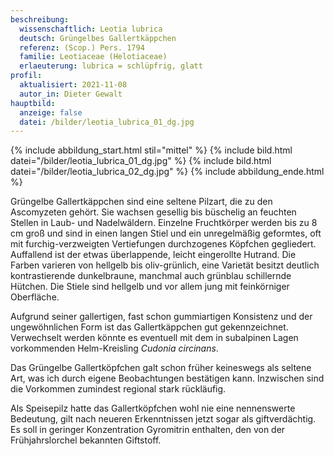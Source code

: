 ```yaml
---
beschreibung:
  wissenschaftlich: Leotia lubrica
  deutsch: Grüngelbes Gallertkäppchen
  referenz: (Scop.) Pers. 1794
  familie: Leotiaceae (Helotiaceae)
  erlaeuterung: lubrica = schlüpfrig, glatt
profil:
  aktualisiert: 2021-11-08
  autor_in: Dieter Gewalt
hauptbild:
  anzeige: false
  datei: /bilder/leotia_lubrica_01_dg.jpg
---
```

{% include abbildung_start.html stil="mittel" %}
{% include bild.html datei="/bilder/leotia_lubrica_01_dg.jpg" %}
{% include bild.html datei="/bilder/leotia_lubrica_02_dg.jpg" %}
{% include abbildung_ende.html %}

Grüngelbe Gallertkäppchen sind eine seltene Pilzart, die zu den Ascomyzeten gehört. Sie wachsen gesellig bis büschelig an feuchten Stellen in Laub- und Nadelwäldern. Einzelne Fruchtkörper werden bis zu 8 cm groß und sind in einen langen Stiel und ein unregelmäßig geformtes, oft mit furchig-verzweigten Vertiefungen durchzogenes Köpfchen gegliedert. Auffallend ist der etwas überlappende, leicht eingerollte Hutrand. Die Farben varieren von hellgelb bis oliv-grünlich, eine Varietät besitzt deutlich kontrastierende dunkelbraune, manchmal auch grünblau schillernde Hütchen. Die Stiele sind hellgelb und vor allem jung mit feinkörniger Oberfläche.

Aufgrund seiner gallertigen, fast schon gummiartigen Konsistenz und der ungewöhnlichen Form ist das Gallertkäppchen gut gekennzeichnet. Verwechselt werden könnte es eventuell mit dem in subalpinen Lagen vorkommenden Helm-Kreisling *Cudonia circinans*.

Das Grüngelbe Gallertköpfchen galt schon früher keineswegs als seltene Art, was ich durch eigene Beobachtungen bestätigen kann. Inzwischen sind die Vorkommen zumindest regional stark rückläufig.  

Als Speisepilz hatte das Gallertköpfchen wohl nie eine nennenswerte Bedeutung, gilt nach neueren Erkenntnissen jetzt sogar als giftverdächtig. Es soll in geringer Konzentration Gyromitrin enthalten, den von der Frühjahrslorchel bekannten Giftstoff.